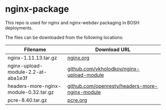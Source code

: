 nginx-package
============
This repo is used for nginx and nginx-webdav packaging in BOSH deployments.

The files can be downloaded from the following locations:

| Filename | Download URL |
| -------- | ------------ |
| nginx-1.11.13.tar.gz | [nginx.org](http://nginx.org/download/nginx-1.11.13.tar.gz) |
| nginx-upload-module-2.2-at-aba1e3f | [github.com/vkholodkov/nginx-upload-module](https://github.com/vkholodkov/nginx-upload-module/tree/2.2)
| headers-more-nginx-module-0.32.tar.gz | [github.com/openresty/headers-more-nginx-module](https://github.com/openresty/headers-more-nginx-module/archive/v0.32.tar.gz) |
| pcre-8.40.tar.gz | [pcre.org](ftp://ftp.csx.cam.ac.uk/pub/software/programming/pcre/pcre-8.40.tar.gz) |
